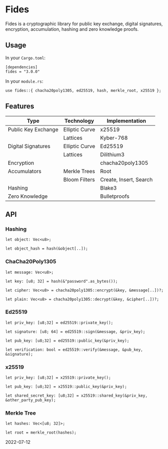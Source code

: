 # Fides

Fides is a cryptographic library for public key exchange, digital signatures, encryption, accumulation, hashing and zero knowledge proofs.

## Usage

In your `Cargo.toml`:

```text
[dependencies]
fides = "3.0.0"
```

In your `module.rs`:

```text
use fides::{ chacha20poly1305, ed25519, hash, merkle_root, x25519 };
```

## Features

| Type | Technology | Implementation |
|---|---|---|
| Public Key Exchange | Elliptic Curve | x25519 |
| | Lattices | Kyber-768 |
| Digital Signatures | Elliptic Curve | Ed25519 |
| | Lattices | Dilithium3 |
| Encryption | | chacha20poly1305 |
| Accumulators | Merkle Trees | Root |
| | Bloom Filters | Create, Insert, Search |
| Hashing | | Blake3 |
| Zero Knowledge | | Bulletproofs |

## API

### Hashing

```text
let object: Vec<u8>;

let object_hash = hash(&object[..]);
```

### ChaCha20Poly1305

```text
let message: Vec<u8>;

let key: [u8; 32] = hash(&"password".as_bytes());

let cipher: Vec<u8> = chacha20poly1305::encrypt(&key, &message[..])?;

let plain: Vec<u8> = chacha20poly1305::decrypt(&key, &cipher[..])?;
```

### Ed25519

```text
let priv_key: [u8;32] = ed25519::private_key();

let signature: [u8; 64] = ed25519::sign(&message, &priv_key);

let pub_key: [u8;32] = ed25519::public_key(&priv_key);

let verification: bool = ed25519::verify(&message, &pub_key, &signature);
```

### x25519

```text
let priv_key: [u8;32] = x25519::private_key();

let pub_key: [u8;32] = x25519::public_key(&priv_key);

let shared_secret_key: [u8;32] = x25519::shared_key(&priv_key, &other_party_pub_key);
```

### Merkle Tree

```text
let hashes: Vec<[u8; 32]>;

let root = merkle_root(hashes);
```

2022-07-12
